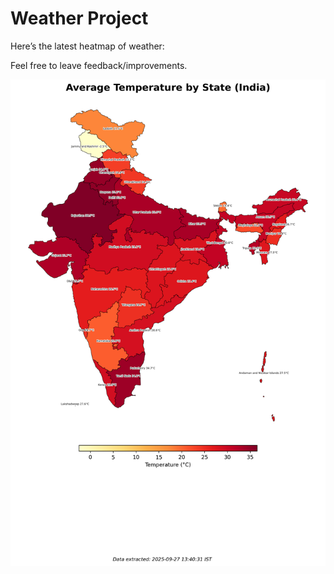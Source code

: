 # Weather Project

Here’s the latest heatmap of weather:

Feel free to leave feedback/improvements.

![India Heatmap](docs/assets/india_heatmap.png?v=D79BF9)
